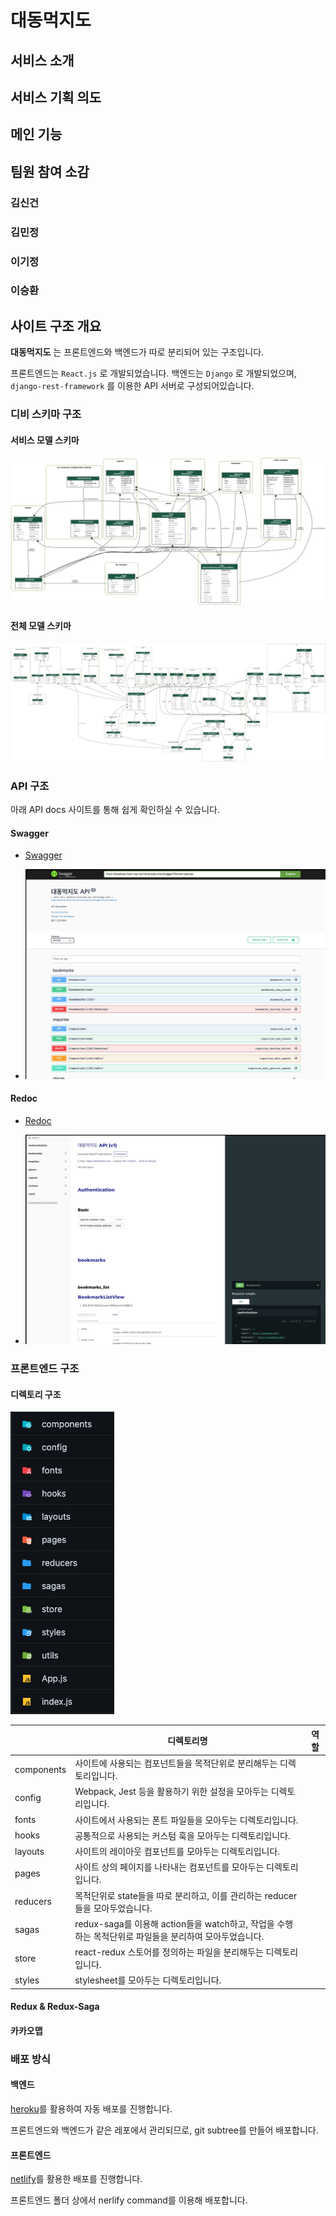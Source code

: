 # 대동먹지도

## 서비스 소개


## 서비스 기획 의도


## 메인 기능


## 팀원 참여 소감

### 김신건

### 김민정

### 이기정

### 이승환

## 사이트 구조 개요

**대동먹지도** 는 프론트엔드와 백엔드가 따로 분리되어 있는 구조입니다.

프론트엔드는 `React.js` 로 개발되었습니다.
백엔드는 `Django` 로 개발되었으며, `django-rest-framework` 를 이용한 API 서버로 구성되어있습니다.

### 디비 스키마 구조
#### 서비스 모델 스키마
![서비스 모델 스키마](../backend/service_models.png)

#### 전체 모델 스키마
![디비 스키마](../backend/models.png)

### API 구조

아래 API docs 사이트를 통해 쉽게 확인하실 수 있습니다.
#### Swagger
- [Swagger](https://daedong-food-map-api.herokuapp.com/swagger/)

- ![Swagger Example](./swagger.jpg)

#### Redoc
- [Redoc](https://daedong-food-map-api.herokuapp.com/redoc/)

- ![Redoc Example](./redoc.jpg)
### 프론트엔드 구조

#### 디렉토리 구조

![front dir structure](./front_dir_structure.png)

||디렉토리명|역할|
|-|-|-|
| components | 사이트에 사용되는 컴포넌트들을 목적단위로 분리해두는 디렉토리입니다.|
|config| Webpack, Jest 등을 활용하기 위한 설정을 모아두는 디렉토리입니다.|
|fonts| 사이트에서 사용되는 폰트 파일들을 모아두는 디렉토리입니다.|
|hooks| 공통적으로 사용되는 커스텀 훅을 모아두는 디렉토리입니다.|
|layouts| 사이트의 레이아웃 컴포넌트를 모아두는 디렉토리입니다.|
|pages| 사이트 상의 페이지를 나타내는 컴포넌트를 모아두는 디렉토리입니다.|
|reducers| 목적단위로 state들을 따로 분리하고, 이를 관리하는 reducer들을 모아두었습니다. |
|sagas| redux-saga를 이용해 action들을 watch하고, 작업을 수행하는 목적단위로 파일들을 분리하여 모아두었습니다. |
|store| react-redux 스토어를 정의하는 파일을 분리해두는 디렉토리입니다.|
|styles| stylesheet를 모아두는 디렉토리입니다. |

#### Redux & Redux-Saga

#### 카카오맵

### 배포 방식

#### 백엔드
[heroku](https://www.heroku.com/)를 활용하여 자동 배포를 진행합니다.

프론트엔드와 백엔드가 같은 레포에서 관리되므로, git subtree를 만들어 배포합니다.

#### 프론트엔드

[netlify](https://www.netlify.com/)를 활용한 배포를 진행합니다.

프론트엔드 폴더 상에서 nerlify command를 이용해 배포합니다.
